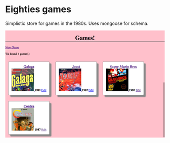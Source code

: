 Eighties games
=====

Simplistic store for games in the 1980s. Uses mongoose for schema.

![screenshot](screenshot.png)
